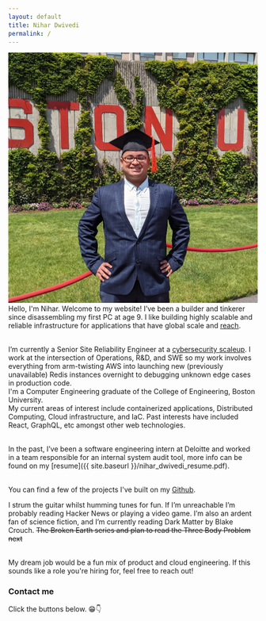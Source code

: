 ```yaml
---
layout: default
title: Nihar Dwivedi
permalink: /
---
```

![](nihar.jpg)
Hello, I'm Nihar. Welcome to my website! I’ve been a builder and tinkerer since disassembling my first PC at age 9. I like building highly scalable and reliable infrastructure for applications that have global scale and [reach](https://xkcd.com/974/).<br/><br/>

I’m currently a Senior Site Reliability Engineer at a [cybersecurity scaleup](https://www.securonix.com/). I work at the intersection of Operations, R&D, and SWE so my work involves everything from arm-twisting AWS into launching new (previously unavailable) Redis instances overnight to debugging unknown edge cases in production code. <br/>
I'm a Computer Engineering graduate of the College of Engineering, Boston University. <br/>
My current areas of interest include containerized applications, Distributed Computing, Cloud infrastructure, and IaC. Past interests have included React, GraphQL, etc amongst other web technologies.<br/><br/>

In the past, I’ve been a software engineering intern at Deloitte and worked in a team responsible for an internal system audit tool,  more info can be found on my [resume]({{ site.baseurl }}/nihar_dwivedi_resume.pdf).<br/><br/>

You can find a few of the projects I've built on my [Github](https://github.com/nihardwivedi).  <br/>

I strum the guitar whilst humming tunes for fun. If I’m unreachable I’m probably reading Hacker News or playing a video game. I’m also an ardent fan of science fiction, and I’m currently reading Dark Matter by Blake Crouch. ~~The Broken Earth series and plan to read the Three Body Problem next~~<br/><br/>

My dream job would be a fun mix of product and cloud engineering. If this sounds like a role you're hiring for, feel free to reach out!<br/>

### Contact me
Click the buttons below. 😁👇 <br/>
